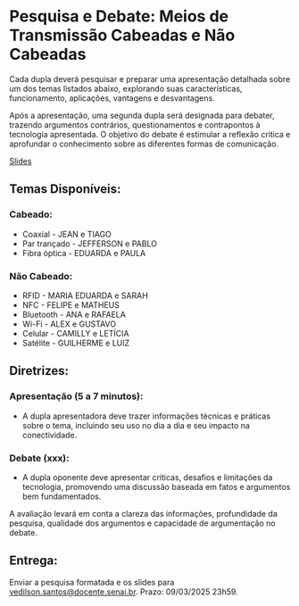 # Pesquisa e Debate: Meios de Transmissão Cabeadas e Não Cabeadas

Cada dupla deverá pesquisar e preparar uma apresentação detalhada sobre um dos temas listados abaixo, explorando suas características, funcionamento, aplicações, vantagens e desvantagens.

Após a apresentação, uma segunda dupla será designada para debater, trazendo argumentos contrários, questionamentos e contrapontos à tecnologia apresentada. O objetivo do debate é estimular a reflexão crítica e aprofundar o conhecimento sobre as diferentes formas de comunicação.

[Slides](https://www.canva.com/design/DAGfWxrfEKc/ULWaLihsRUG072AH52hX-w/view?utm_content=DAGfWxrfEKc&utm_campaign=designshare&utm_medium=link2&utm_source=uniquelinks&utlId=h419e78bf47)

## Temas Disponíveis:
### Cabeado:

- Coaxial  - JEAN e TIAGO
- Par trançado - JEFFERSON e PABLO
- Fibra óptica - EDUARDA e PAULA

### Não Cabeado:
- RFID - MARIA EDUARDA e SARAH
- NFC - FELIPE e MATHEUS
- Bluetooth - ANA e RAFAELA
- Wi-Fi  - ALEX e GUSTAVO
- Celular - CAMILLY e LETÍCIA
- Satélite - GUILHERME e LUIZ
  
## Diretrizes:
### Apresentação (5 a 7 minutos): 
- A dupla apresentadora deve trazer informações técnicas e práticas sobre o tema, incluindo seu uso no dia a dia e seu impacto na conectividade.

### Debate (xxx):
- A dupla oponente deve apresentar críticas, desafios e limitações da tecnologia, promovendo uma discussão baseada em fatos e argumentos bem fundamentados.

A avaliação levará em conta a clareza das informações, profundidade da pesquisa, qualidade dos argumentos e capacidade de argumentação no debate.

## Entrega:
Enviar a pesquisa formatada e os slides para vedilson.santos@docente.senai.br. Prazo: 09/03/2025 23h59.





